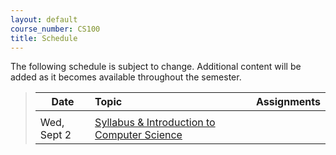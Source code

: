 ```yaml
---
layout: default
course_number: CS100
title: Schedule
---
```


The following schedule is subject to change.
Additional content will be added as it becomes available throughout the semester.


>| **Date**       | **Topic**                                                                                            |  **Assignments**         |
>| ---------------|:-----------------------------------------------------------------------------------------------------|--------------------------|
>|||
>| Wed, Sept 2    |  [Syllabus & Introduction to Computer Science](lectures/lecture0_intro.pdf)                          |                          |


<!-- vim:set wrap: ­-->
<!-- vim:set linebreak: -->
<!-- vim:set nolist: -->
